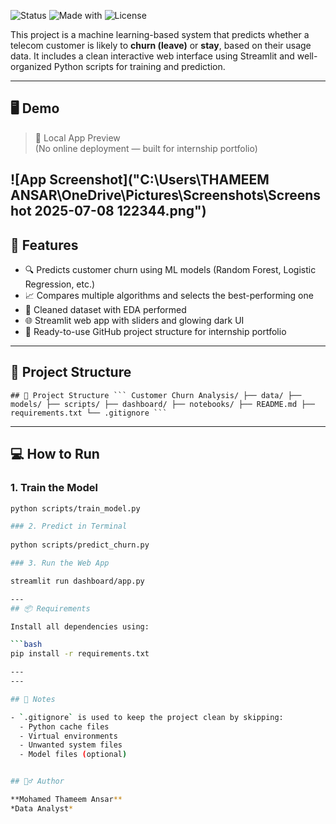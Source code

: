 ![Status](https://img.shields.io/badge/status-completed-brightgreen)
![Made with](https://img.shields.io/badge/Made%20with-Python-blue)
![License](https://img.shields.io/badge/license-MIT-blue)

This project is a machine learning-based system that predicts whether a telecom customer is likely to **churn (leave)** or **stay**, based on their usage data. It includes a clean interactive web interface using Streamlit and well-organized Python scripts for training and prediction.

---

## 🖥️ Demo

> 📸 Local App Preview  
> (No online deployment — built for internship portfolio)

![App Screenshot]("C:\Users\THAMEEM ANSAR\OneDrive\Pictures\Screenshots\Screenshot 2025-07-08 122344.png")
---

## 🚀 Features

- 🔍 Predicts customer churn using ML models (Random Forest, Logistic Regression, etc.)
- 📈 Compares multiple algorithms and selects the best-performing one
- 🧹 Cleaned dataset with EDA performed
- 🌐 Streamlit web app with sliders and glowing dark UI
- 📂 Ready-to-use GitHub project structure for internship portfolio

---

## 📁 Project Structure

<pre><code>## 📁 Project Structure ``` Customer Churn Analysis/ ├── data/ ├── models/ ├── scripts/ ├── dashboard/ ├── notebooks/ ├── README.md ├── requirements.txt └── .gitignore ``` </code></pre>

---

## 💻 How to Run

### 1. Train the Model
   
```bash
python scripts/train_model.py

### 2. Predict in Terminal
  
python scripts/predict_churn.py

### 3. Run the Web App

streamlit run dashboard/app.py

---
## 📦 Requirements

Install all dependencies using:

```bash
pip install -r requirements.txt

---
---

## 📁 Notes

- `.gitignore` is used to keep the project clean by skipping:
  - Python cache files
  - Virtual environments
  - Unwanted system files
  - Model files (optional)


## 🙋‍♂️ Author

**Mohamed Thameem Ansar**  
*Data Analyst*
